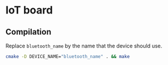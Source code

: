 # IoT board

## Compilation
Replace `bluetooth_name` by the name that the device should use.

```sh
cmake -D DEVICE_NAME="bluetooth_name" . && make
```
